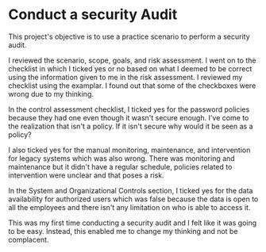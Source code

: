 # Conduct a security Audit 
This project's objective is to use a practice scenario to perform a security audit. 

I reviewed the scenario, scope, goals, and risk assessment. 
I went on to the checklist in which I ticked yes or no based on what I deemed to be correct using the information given to me in the risk assessment.
I reviewed my checklist using the examplar. 
I found out that some of the checkboxes were wrong due to my thinking. 

In the control assessment checklist, I ticked yes for the password policies because they had one even though it wasn't secure enough. I've come to the realization that isn't a policy. If it isn't secure why would it be seen as a policy? 

I also ticked yes for the manual monitoring, maintenance, and intervention for legacy systems which was also wrong. There was monitoring and maintenance but it didn't have a regular schedule, policies related to intervention were unclear and that poses a risk.

In the System and Organizational Controls section, I ticked yes for the data availability for authorized users which was false because the data is open to all the employees and there isn't any limitation on who is able to access it. 

This was my first time conducting a security audit and I felt like it was going to be easy. Instead, this enabled me to change my thinking and not be complacent. 
